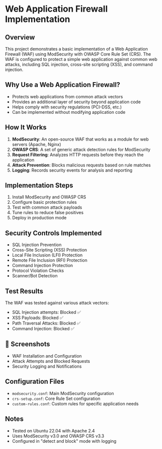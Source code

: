 # Web Application Firewall Implementation

## Overview
This project demonstrates a basic implementation of a Web Application Firewall (WAF) using ModSecurity with OWASP Core Rule Set (CRS). The WAF is configured to protect a simple web application against common web attacks, including SQL injection, cross-site scripting (XSS), and command injection.

## Why Use a Web Application Firewall?
- Protects web applications from common attack vectors
- Provides an additional layer of security beyond application code
- Helps comply with security regulations (PCI-DSS, etc.)
- Can be implemented without modifying application code

## How It Works
1. **ModSecurity**: An open-source WAF that works as a module for web servers (Apache, Nginx)
2. **OWASP CRS**: A set of generic attack detection rules for ModSecurity
3. **Request Filtering**: Analyzes HTTP requests before they reach the application
4. **Attack Prevention**: Blocks malicious requests based on rule matches
5. **Logging**: Records security events for analysis and reporting

## Implementation Steps
1. Install ModSecurity and OWASP CRS
2. Configure basic protection rules
3. Test with common attack payloads
4. Tune rules to reduce false positives
5. Deploy in production mode

## Security Controls Implemented
- SQL Injection Prevention
- Cross-Site Scripting (XSS) Protection
- Local File Inclusion (LFI) Protection
- Remote File Inclusion (RFI) Protection
- Command Injection Protection
- Protocol Violation Checks
- Scanner/Bot Detection

## Test Results
The WAF was tested against various attack vectors:
- SQL Injection attempts: Blocked ✅
- XSS Payloads: Blocked ✅
- Path Traversal Attacks: Blocked ✅
- Command Injection: Blocked ✅

## 📸 Screenshots
- WAF Installation and Configuration
- Attack Attempts and Blocked Requests
- Security Logging and Notifications

## Configuration Files
- `modsecurity.conf`: Main ModSecurity configuration
- `crs-setup.conf`: Core Rule Set configuration
- `custom-rules.conf`: Custom rules for specific application needs

## Notes
- Tested on Ubuntu 22.04 with Apache 2.4
- Uses ModSecurity v3.0 and OWASP CRS v3.3
- Configured in "detect and block" mode with logging